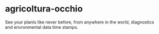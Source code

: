 # agricoltura-occhio
See your plants like never before, from anywhere in the world, diagnostics and envronmental data time stamps.
